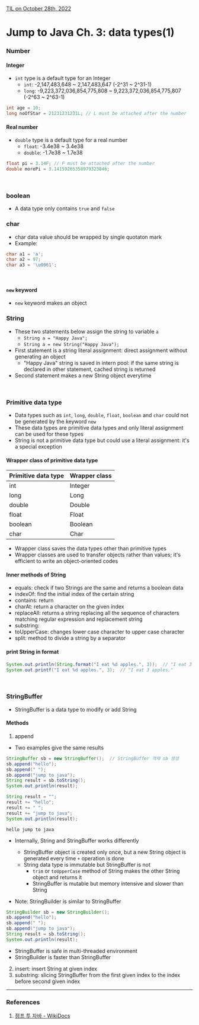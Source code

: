 [TIL on October 28th, 2022](../../TIL/2022/10/10-28-2022.md)
# **Jump to Java Ch. 3: data types(1)**

### Number
#### Integer
- `int` type is a default type for an Integer
  * `int`: -2,147,483,648 ~ 2,147,483,647 (-2^31 ~ 2^31-1)
  * `long`: -9,223,372,036,854,775,808 ~ 9,223,372,036,854,775,807 (-2^63 ~ 2^63-1)

```java
int age = 10;
long noOfStar = 21231231231L; // L must be attached after the number
```

#### Real number
- `double` type is a default type for a real number
  * `float`: -3.4e38 ~ 3.4e38
  * `double`: -1.7e38 ~ 1.7e38

```java
float pi = 3.14F; // F must be attached after the number
double morePi = 3.14159265358979323846;
```

<br>

### boolean
- A data type only contains `true` and `false`

### char
- char data value should be wrapped by single quotaton mark
- Example:

```java
char a1 = 'a';
char a2 = 97;
char a3 = '\u0061';
```

<br>

#### `new` keyword
- `new` keyword makes an object

### String
- These two statements below assign the string to variable `a`
  * `String a = "Happy Java";`
  * `String a = new String("Happy Java");`
- First statement is a string literal assignment: direct assignment without generating an object
  * "Happy Java" string is saved in intern pool: if the same string is declared in other statement, cached string is returned
- Second statement makes a new String object everytime

<br>

### Primitive data type
- Data types such as `int`, `long`, `double`, `float`, `boolean` and `char` could not be generated by the keyword `new`
- These data types are primitive data types and only literal assignment can be used for these types
- String is not a primitive data type but could use a literal assignment: it's a special exception

#### Wrapper class of primitive data type

|Primitive data type|Wrapper class|
|-------------------|-------------|
|int                |Integer      |
|long               |Long         |
|double             |Double       |
|float              |Float        |
|boolean            |Boolean      |
|char               |Char         |

- Wrapper class saves the data types other than primitive types
- Wrapper classes are used to transfer objects rather than values; it's efficient to write an object-oriented codes

#### Inner methods of String
- equals: check if two Strings are the same and returns a boolean data
- indexOf: find the initial index of the certain string
- contains: return
- charAt: return a character on the given index
- replaceAll: returns a string replacing all the sequence of characters matching regular expression and replacement string
- substring: 
- toUpperCase: changes lower case character to upper case character
- split: method to divide a string by a separator

#### print String in format
```java
System.out.println(String.format("I eat %d apples.", 3));  // "I eat 3 apples."
System.out.printf("I eat %d apples.", 3);  // "I eat 3 apples."
```

<br>

### StringBuffer
- StringBuffer is a data type to modify or add String

#### Methods
1. append
- Two examples give the same results

```java
StringBuffer sb = new StringBuffer();  // StringBuffer 객체 sb 생성
sb.append("hello");
sb.append(" ");
sb.append("jump to java");
String result = sb.toString();
System.out.println(result);
```

```java
String result = "";
result += "hello";
result += " ";
result += "jump to java";
System.out.println(result);
```

```shell
hello jump to java
```

- Internally, String and StringBuffer works differently
  * StringBuffer object is created only once, but a new String object is generated every time `+` operation is done
  * String data type is immutable but StringBuffer is not
    - `trim` or `toUpperCase` method of String makes the other String object and returns it
    - StringBuffer is mutable but memory intensive and slower than String

- Note: StringBuilder is similar to StringBuffer

```java
StringBuilder sb = new StringBuilder();
sb.append("hello");
sb.append(" ");
sb.append("jump to java");
String result = sb.toString();
System.out.println(result);
```

- StringBuffer is safe in multi-threaded environment
- StringBuilder is faster than StringBuffer

2. insert: insert String at given index
3. substring: slicing StringBuffer from the first given index to the index before second given index

___

### References
1. [점프 투 자바 - WikiDocs](https://wikidocs.net/book/31)